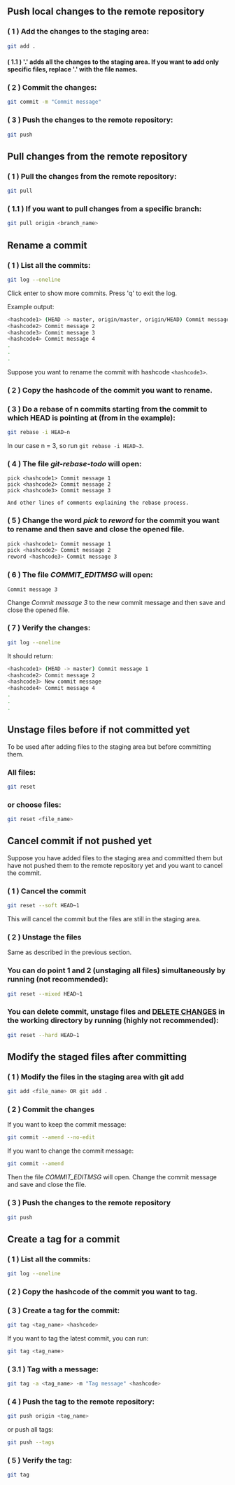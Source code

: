## Push local changes to the remote repository
### ( 1 ) Add the changes to the staging area:
```bash
git add .
```
#### ( 1.1 ) '.' adds all the changes to the staging area. If you want to add only specific files, replace '.' with the file names.

### ( 2 ) Commit the changes:
```bash
git commit -m "Commit message"
```
### ( 3 ) Push the changes to the remote repository:
```bash
git push
```

## Pull changes from the remote repository
### ( 1 ) Pull the changes from the remote repository:
```bash
git pull
```
### ( 1.1 ) If you want to pull changes from a specific branch:
```bash
git pull origin <branch_name>
```

## Rename a commit
### ( 1 ) List all the commits:
```bash
git log --oneline
```
Click enter to show more commits. Press 'q' to exit the log.

Example output:
```bash
<hashcode1> (HEAD -> master, origin/master, origin/HEAD) Commit message 1
<hashcode2> Commit message 2
<hashcode3> Commit message 3
<hashcode4> Commit message 4
.
.
.
```
Suppose you want to rename the commit with hashcode `<hashcode3>`.
### ( 2 ) Copy the hashcode of the commit you want to rename.

### ( 3 ) Do a rebase of n commits starting from the commit to which HEAD is pointing at (from <hashcode1> in the example):
```bash
git rebase -i HEAD~n
```
In our case n = 3, so run `git rebase -i HEAD~3`.

### ( 4 ) The file *git-rebase-todo* will open:
```
pick <hashcode1> Commit message 1
pick <hashcode2> Commit message 2
pick <hashcode3> Commit message 3

And other lines of comments explaining the rebase process.
```

### ( 5 ) Change the word *pick* to *reword* for the commit you want to rename and then save and close the opened file.
```bash
pick <hashcode1> Commit message 1
pick <hashcode2> Commit message 2
reword <hashcode3> Commit message 3
```

### ( 6 ) The file *COMMIT_EDITMSG* will open:
```
Commit message 3
```
Change *Commit message 3* to the new commit message and then save and close the opened file.

### ( 7 ) Verify the changes:
```bash
git log --oneline
```

It should return:
```bash
<hashcode1> (HEAD -> master) Commit message 1
<hashcode2> Commit message 2
<hashcode3> New commit message
<hashcode4> Commit message 4
.
.
.
```

## Unstage files before if not committed yet
To be used after adding files to the staging area but before committing them.

### All files:
```bash
git reset
```
### or choose files:
```bash
git reset <file_name>
```

## Cancel commit if not pushed yet 
Suppose you have added files to the staging area and committed them but have not pushed them to the remote repository yet and you want to cancel the commit.
### ( 1 ) Cancel the commit
```bash
git reset --soft HEAD~1
```
This will cancel the commit but the files are still in the staging area.

### ( 2 ) Unstage the files
Same as described in the previous section.

### You can do point 1 and 2 (unstaging all files) simultaneously by running (not recommended):
```bash
git reset --mixed HEAD~1
```
### You can delete commit, unstage files and <u>DELETE CHANGES</u> in the working directory by running (highly not recommended):
```bash
git reset --hard HEAD~1
``` 

## Modify the staged files after committing
### ( 1 ) Modify the files in the staging area with git add
```bash
git add <file_name> OR git add .
```

### ( 2 ) Commit the changes
If you want to keep the commit message:
```bash
git commit --amend --no-edit
```
If you want to change the commit message:
```bash
git commit --amend
```
Then the file *COMMIT_EDITMSG* will open. Change the commit message and save and close the file.

### ( 3 ) Push the changes to the remote repository
```bash
git push
```

## Create a tag for a commit
### ( 1 ) List all the commits:
```bash
git log --oneline
```

### ( 2 ) Copy the hashcode of the commit you want to tag.

### ( 3 ) Create a tag for the commit:
```bash
git tag <tag_name> <hashcode>
```

If you want to tag the latest commit, you can run:
```bash
git tag <tag_name>
```

### ( 3.1 ) Tag with a message:
```bash
git tag -a <tag_name> -m "Tag message" <hashcode>
```

### ( 4 ) Push the tag to the remote repository:
```bash
git push origin <tag_name>
```
or push all tags:
```bash
git push --tags
```

### ( 5 ) Verify the tag:
```bash
git tag
```